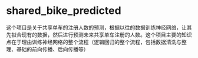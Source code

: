 # shared_bike_predicted
这个项目是关于共享单车的注册人数的预测，根据以往的数据训练神经网络，让其先拟合现有的数据，然后进行预测未来共享单车注册的人数。这个项目主要的知识点在于理由训练神经网络的整个流程（逻辑回归的整个流程，包括数据清洗与整理、基础的前向传播、后向传播等）
